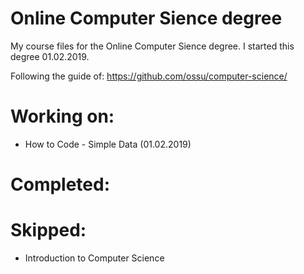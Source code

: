 # Online Computer Sience degree
My course files for the Online Computer Sience degree. I started this degree 01.02.2019.

Following the guide of:
https://github.com/ossu/computer-science/

# Working on:
- How to Code - Simple Data (01.02.2019)

# Completed: 

# Skipped:
- Introduction to Computer Science
